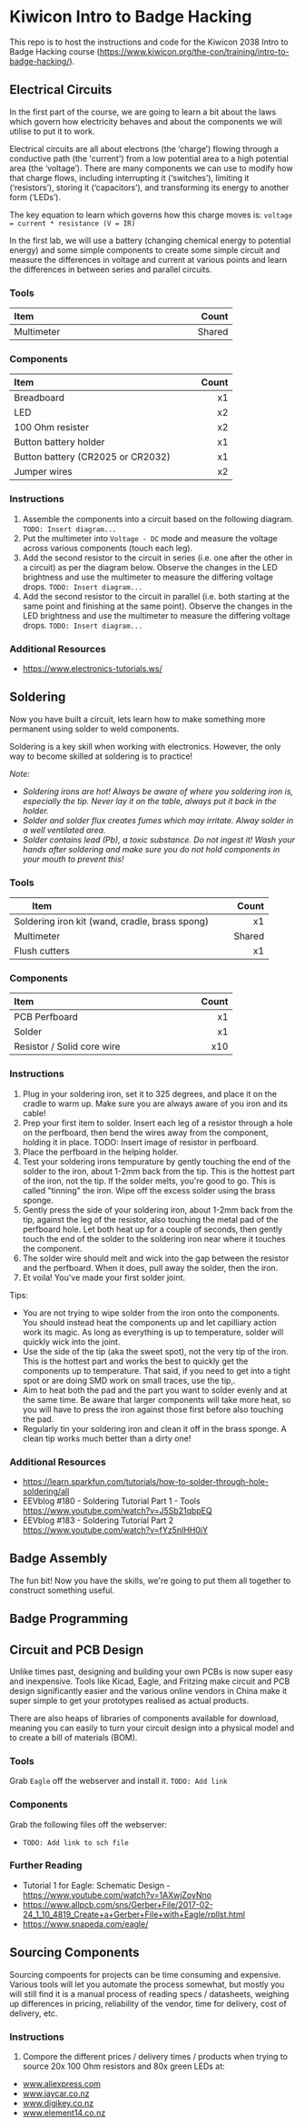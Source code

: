 # Kiwicon Intro to Badge Hacking

This repo is to host the instructions and code for the Kiwicon 2038 Intro to Badge Hacking course (https://www.kiwicon.org/the-con/training/intro-to-badge-hacking/).

## Electrical Circuits

In the first part of the course, we are going to learn a bit about the laws which govern how electricity behaves and about the components we will utilise to put it to work.

Electrical circuits are all about electrons (the ‘charge’) flowing through a conductive path (the 'current') from a low potential area to a high potential area (the ‘voltage’). There are many components we can use to modify how that charge flows, including interrupting it (‘switches’), limiting it (‘resistors’), storing it (‘capacitors’), and transforming its energy to another form (‘LEDs’).

The key equation to learn which governs how this charge moves is:
```voltage = current * resistance (V = IR)```

In the first lab, we will use a battery (changing chemical energy to potential energy) and some simple components to create some simple circuit and measure the differences in voltage and current at various points and learn the differences in between series and parallel circuits.

### Tools

| Item &nbsp; &nbsp; &nbsp; &nbsp; &nbsp; &nbsp; &nbsp; &nbsp; &nbsp; &nbsp; &nbsp; &nbsp; &nbsp; &nbsp; &nbsp;&nbsp; &nbsp; &nbsp; &nbsp; &nbsp; &nbsp; &nbsp; &nbsp; &nbsp; &nbsp; &nbsp; &nbsp; &nbsp; &nbsp; | &nbsp; &nbsp; &nbsp; &nbsp; Count |
| --------------------------------- |-------:|
| Multimeter                        | Shared |

### Components

| Item &nbsp; &nbsp; &nbsp; &nbsp; &nbsp; &nbsp; &nbsp; &nbsp; &nbsp; &nbsp; &nbsp; &nbsp; &nbsp; &nbsp; &nbsp;&nbsp; &nbsp; &nbsp; &nbsp; &nbsp; &nbsp; &nbsp; &nbsp; &nbsp; &nbsp; &nbsp; &nbsp; &nbsp; &nbsp; | &nbsp; &nbsp; &nbsp; &nbsp; Count |
| --------------------------------- |-------:|
| Breadboard                        |     x1 |
| LED                               |     x2 |
| 100 Ohm resister                  |     x2 |
| Button battery holder             |     x1 |
| Button battery (CR2025 or CR2032) |     x1 |
| Jumper wires                      |     x2 |

### Instructions

1. Assemble the components into a circuit based on the following diagram.
```TODO: Insert diagram...```
2. Put the multimeter into `Voltage - DC` mode and measure the voltage across various components (touch each leg).
3. Add the second resistor to the circuit in series (i.e. one after the other in a circuit) as per the diagram below. Observe the changes in the LED brightness and use the multimeter to measure the differing voltage drops.
```TODO: Insert diagram...```
4. Add the second resistor to the circuit in parallel (i.e. both starting at the same point and finishing at the same point). Observe the changes in the LED brightness and use the multimeter to measure the differing voltage drops.
```TODO: Insert diagram...```

### Additional Resources
+ https://www.electronics-tutorials.ws/


## Soldering
Now you have built a circuit, lets learn how to make something more permanent using solder to weld components.

Soldering is a key skill when working with electronics. However, the only way to become skilled at soldering is to practice!

*Note:*

+ *Soldering irons are hot! Always be aware of where you soldering iron is, especially the tip. Never lay it on the table, always put it back in the holder.*
+ *Solder and solder flux creates fumes which may irritate. Alway solder in a well ventilated area.*
+ *Solder contains lead (Pb), a toxic substance. Do not ingest it! Wash your hands after soldering and make sure you do not hold components in your mouth to prevent this!*

### Tools

| Item &nbsp; &nbsp; &nbsp; &nbsp; &nbsp; &nbsp; &nbsp; &nbsp; &nbsp; &nbsp; &nbsp; &nbsp; &nbsp; &nbsp; &nbsp;&nbsp; &nbsp; &nbsp; &nbsp; &nbsp; &nbsp; &nbsp; &nbsp; &nbsp; &nbsp; &nbsp; &nbsp; &nbsp; &nbsp; | &nbsp; &nbsp; &nbsp; &nbsp; Count |
| --------------------------------- |-------:|
| Soldering iron kit (wand, cradle, brass spong) |     x1 |
| Multimeter                        | Shared |
| Flush cutters                     |     x1 |


### Components

| Item &nbsp; &nbsp; &nbsp; &nbsp; &nbsp; &nbsp; &nbsp; &nbsp; &nbsp; &nbsp; &nbsp; &nbsp; &nbsp; &nbsp; &nbsp;&nbsp; &nbsp; &nbsp; &nbsp; &nbsp; &nbsp; &nbsp; &nbsp; &nbsp; &nbsp; &nbsp; &nbsp; &nbsp; &nbsp; | &nbsp; &nbsp; &nbsp; &nbsp; Count |
| --------------------------------- |-------:|
| PCB Perfboard                     |     x1 |
| Solder                            |     x1 |
| Resistor / Solid core wire        |    x10 |

### Instructions
1. Plug in your soldering iron, set it to 325 degrees, and place it on the cradle to warm up. Make sure you are always aware of you iron and its cable!
2. Prep your first item to solder. Insert each leg of a resistor through a hole on the perfboard, then bend the wires away from the component, holding it in place. TODO: Insert image of resistor in perfboard.
3. Place the perfboard in the helping holder.
4. Test your soldering irons tempurature by gently touching the end of the solder to the iron, about 1-2mm back from the tip. This is the hottest part of the iron, not the tip. If the solder melts, you're good to go. This is called "tinning" the iron. Wipe off the excess solder using the brass sponge.
5. Gently press the side of your soldering iron, about 1-2mm back from the tip, against the leg of the resistor, also touching the metal pad of the perfboard hole. Let both heat up for a couple of seconds, then gently touch the end of the solder to the soldering iron near where it touches the component.
6. The solder wire should melt and wick into the gap between the resistor and the perfboard. When it does, pull away the solder, then the iron.
7. Et voila! You've made your first solder joint.

Tips:
+ You are not trying to wipe solder from the iron onto the components. You should instead heat the components up and let capilliary action work its magic. As long as everything is up to temperature, solder will quickly wick into the joint.
+ Use the side of the tip (aka the sweet spot), not the very tip of the iron. This is the hottest part and works the best to quickly get the components up to temperature. That said, if you need to get into a tight spot or are doing SMD work on small traces, use the tip,.
+ Aim to heat both the pad and the part you want to solder evenly and at the same time. Be aware that larger components will take more heat, so you will have to press the iron against those first before also touching the pad. 
+ Regularly tin your soldering iron and clean it off in the brass sponge. A clean tip works much better than a dirty one!

### Additional Resources
+ https://learn.sparkfun.com/tutorials/how-to-solder-through-hole-soldering/all
+ EEVblog #180 - Soldering Tutorial Part 1 - Tools https://www.youtube.com/watch?v=J5Sb21qbpEQ
+ EEVblog #183 - Soldering Tutorial Part 2 https://www.youtube.com/watch?v=fYz5nIHH0iY


## Badge Assembly
The fun bit! Now you have the skills, we're going to put them all together to construct something useful.

## Badge Programming

## Circuit and PCB Design

Unlike times past, designing and building your own PCBs is now super easy and inexpensive. Tools like Kicad, Eagle, and Fritzing make circuit and PCB design significantly easier and the various online vendors in China make it super simple to get your prototypes realised as actual products.

There are also heaps of libraries of components available for download, meaning you can easily to turn your circuit design into a physical model and to create a bill of materials (BOM).

### Tools

Grab `Eagle` off the webserver and install it.
```TODO: Add link```

### Components

Grab the following files off the webserver:
+ ```TODO: Add link to sch file```

### Further Reading
+ Tutorial 1 for Eagle: Schematic Design - https://www.youtube.com/watch?v=1AXwjZoyNno
+ https://www.allpcb.com/sns/Gerber+File/2017-02-24_1_10_4819_Create+a+Gerber+File+with+Eagle/rpllst.html
+ https://www.snapeda.com/eagle/


## Sourcing Components

Sourcing compoents for projects can be time consuming and expensive. Various tools will let you automate the process somewhat, but mostly you will still find it is a manual process of reading specs / datasheets, weighing up differences in pricing, reliability of the vendor, time for delivery, cost of delivery, etc.

### Instructions

1. Compore the different prices / delivery times / products when trying to source 20x 100 Ohm resistors and 80x green LEDs at:
  + www.aliexpress.com
  + www.jaycar.co.nz
  + www.digikey.co.nz
  + www.element14.co.nz

